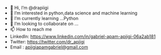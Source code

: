 - 👋 Hi, I’m @drapiigi
- 👀 I’m interested in python,data science and machine learning
- 🌱 I’m currently learning ...Python
- 💞️ I’m looking to collaborate on ...
- 📫 How to reach me 
- LinkedIn:  <https://www.linkedin.com/in/gabriel-apam-apiigi-06a2ab181>
- Twitter:   <https://twitter.com/dr_apiigi>
- Email :    apiigiapamgabriel@gmail.com
<!---
drapiigi/drapiigi is a ✨ special ✨ repository because its `README.md` (this file) appears on your GitHub profile.
You can click the Preview link to take a look at your changes.
--->
